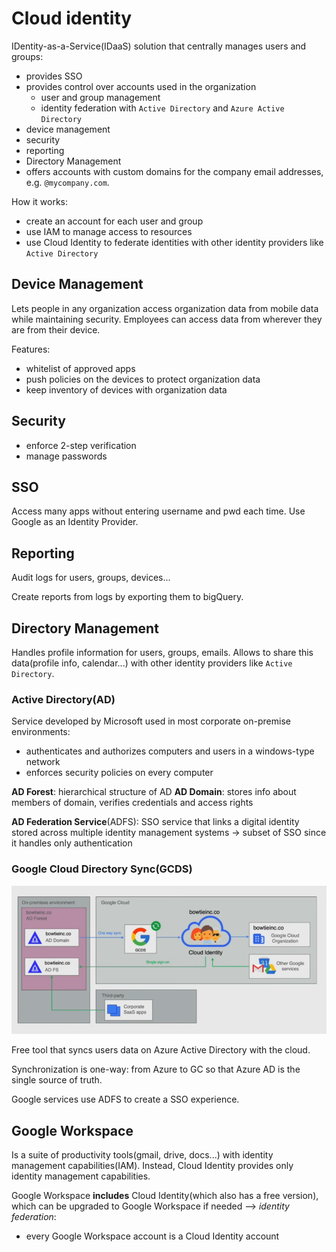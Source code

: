 # Cloud identity

IDentity-as-a-Service(IDaaS) solution that centrally manages users and groups:

- provides SSO
- provides control over accounts used in the organization
  - user and group management
  - identity federation with `Active Directory` and `Azure Active Directory`
- device management
- security
- reporting
- Directory Management
- offers accounts with custom domains for the company email addresses, e.g. `@mycompany.com`.

How it works:

- create an account for each user and group
- use IAM to manage access to resources
- use Cloud Identity to federate identities with other identity providers like `Active Directory`

## Device Management

Lets people in any organization access organization data from mobile data while maintaining security. Employees can access data from wherever they are from their device.

Features:

- whitelist of approved apps
- push policies on the devices to protect organization data
- keep inventory of devices with organization data

## Security

- enforce 2-step verification
- manage passwords

## SSO

Access many apps without entering username and pwd each time. Use Google as an Identity Provider.

## Reporting

Audit logs for users, groups, devices...

Create reports from logs by exporting them to bigQuery.

## Directory Management

Handles profile information for users, groups, emails. Allows to share this data(profile info, calendar...) with other identity providers like `Active Directory`.

### Active Directory(AD)

Service developed by Microsoft used in most corporate on-premise environments:

- authenticates and authorizes computers and users in a windows-type network
- enforces security policies on every computer

**AD Forest**: hierarchical structure of AD
**AD Domain**: stores info about members of domain, verifies credentials and access rights

**AD Federation Service**(ADFS): SSO service that links a digital identity stored across multiple identity management systems -> subset of SSO since it handles only authentication

### Google Cloud Directory Sync(GCDS)

![alt text](ch4.4-cloud-identity.gcds.png)

Free tool that syncs users data on Azure Active Directory with the cloud.

Synchronization is one-way: from Azure to GC so that Azure AD is the single source of truth.

Google services use ADFS to create a SSO experience.

## Google Workspace

Is a suite of productivity tools(gmail, drive, docs...) with identity management capabilities(IAM). Instead, Cloud Identity provides only identity management capabilities.

Google Workspace **includes** Cloud Identity(which also has a free version), which can be upgraded to Google Workspace if needed --> _identity federation_:

- every Google Workspace account is a Cloud Identity account
